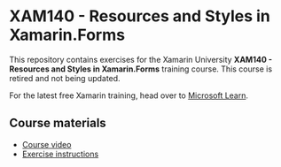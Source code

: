 # XAM140 - Resources and Styles in Xamarin.Forms

This repository contains exercises for the Xamarin University **XAM140 - Resources and Styles in Xamarin.Forms** training course. This course is retired and not being updated.

For the latest free Xamarin training, head over to [Microsoft Learn](https://aka.ms/learn-xamarin).

## Course materials

* [Course video](https://youtu.be/wgc3M5WwOlk)
* [Exercise instructions](https://XamarinUniversity.github.io/XAM140/)
